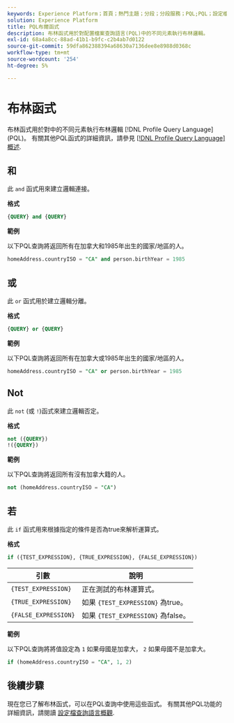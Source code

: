 ```yaml
---
keywords: Experience Platform；首頁；熱門主題；分段；分段服務；PQL;PQL；設定檔查詢語言；布林值函式；布林值；
solution: Experience Platform
title: PQL布爾函式
description: 布林函式用於對配置檔案查詢語言(PQL)中的不同元素執行布林邏輯。
exl-id: 68a4a8cc-88ad-41b1-b9fc-c2b4ab7d0122
source-git-commit: 59dfa862388394a68630a7136dee8e8988d0368c
workflow-type: tm+mt
source-wordcount: '254'
ht-degree: 5%

---
```


# 布林函式

布林函式用於對中的不同元素執行布林邏輯 [!DNL Profile Query Language] (PQL)。  有關其他PQL函式的詳細資訊，請參見 [[!DNL Profile Query Language] 概述](./overview.md).

## 和

此 `and` 函式用來建立邏輯連接。

**格式**

```sql
{QUERY} and {QUERY}
```

**範例**

以下PQL查詢將返回所有在加拿大和1985年出生的國家/地區的人。

```sql
homeAddress.countryISO = "CA" and person.birthYear = 1985
```

## 或

此 `or` 函式用於建立邏輯分離。

**格式**

```sql
{QUERY} or {QUERY}
```

**範例**

以下PQL查詢將返回所有在加拿大或1985年出生的國家/地區的人。

```sql
homeAddress.countryISO = "CA" or person.birthYear = 1985
```

## Not

此 `not` (或 `!`)函式來建立邏輯否定。

**格式**

```sql
not ({QUERY})
!({QUERY})
```

**範例**

以下PQL查詢將返回所有沒有加拿大籍的人。

```sql
not (homeAddress.countryISO = "CA")
```

## 若  

此 `if` 函式用來根據指定的條件是否為true來解析運算式。

**格式**

```sql
if ({TEST_EXPRESSION}, {TRUE_EXPRESSION}, {FALSE_EXPRESSION})
```

| 引數 | 說明 |
| --------- | ----------- |
| `{TEST_EXPRESSION}` | 正在測試的布林運算式。 |
| `{TRUE_EXPRESSION}` | 如果 `{TEST_EXPRESSION}` 為true。 |
| `{FALSE_EXPRESSION}` | 如果 `{TEST_EXPRESSION}` 為false。 |

**範例**

以下PQL查詢將將值設定為 `1` 如果母國是加拿大， `2` 如果母國不是加拿大。

```sql
if (homeAddress.countryISO = "CA", 1, 2)
```

## 後續步驟

現在您已了解布林函式，可以在PQL查詢中使用這些函式。 有關其他PQL功能的詳細資訊，請閱讀 [設定檔查詢語言概觀](./overview.md).
